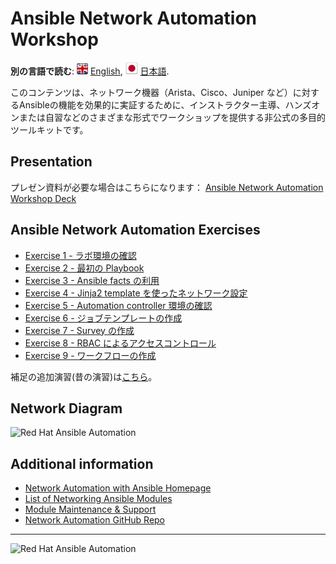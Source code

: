 # Ansible Network Automation Workshop

**別の言語で読む**: ![uk](https://github.com/ansible/workshops/raw/devel/images/uk.png) [English](README.md),  ![japan](https://github.com/ansible/workshops/raw/devel/images/japan.png) [日本語](README.ja.md).

このコンテンツは、ネットワーク機器（Arista、Cisco、Juniper など）に対するAnsibleの機能を効果的に実証するために、インストラクター主導、ハンズオンまたは自習などのさまざまな形式でワークショップを提供する非公式の多目的ツールキットです。

## Presentation
プレゼン資料が必要な場合はこちらになります：
[Ansible Network Automation Workshop Deck](https://ansible.github.io/workshops/decks/ansible_network.pdf)

## Ansible Network Automation Exercises

- [Exercise 1 - ラボ環境の確認](./1-explore/README.ja.md)
- [Exercise 2 - 最初の Playbook](./2-first-playbook/README.ja.md)
- [Exercise 3 - Ansible facts の利用](./3-facts/README.ja.md)
- [Exercise 4 - Jinja2 template を使ったネットワーク設定](./4-jinja/README.ja.md)
- [Exercise 5 - Automation controller 環境の確認](./5-explore-controller/README.ja.md)
- [Exercise 6 - ジョブテンプレートの作成](./6-controller-job-template/README.ja.md)
- [Exercise 7 - Survey の作成](./7-controller-survey/README.ja.md)
- [Exercise 8 - RBAC によるアクセスコントロール](./8-controller-rbac/README.ja.md)
- [Exercise 9 - ワークフローの作成](./9-controller-workflow/README.ja.md)

補足の追加演習(昔の演習)は[こちら](supplemental/README.ja.md)。

## Network Diagram
![Red Hat Ansible Automation](../../images/network_diagram.png)

## Additional information
 - [Network Automation with Ansible Homepage](https://www.ansible.com/network-automation)
 - [List of Networking Ansible Modules](http://docs.ansible.com/ansible/latest/list_of_network_modules.html)
 - [Module Maintenance & Support](http://docs.ansible.com/ansible/latest/modules_support.html)
 - [Network Automation GitHub Repo](https://github.com/network-automation)

 ---
 ![Red Hat Ansible Automation](../../images/rh-ansible-automation-platform.png)
